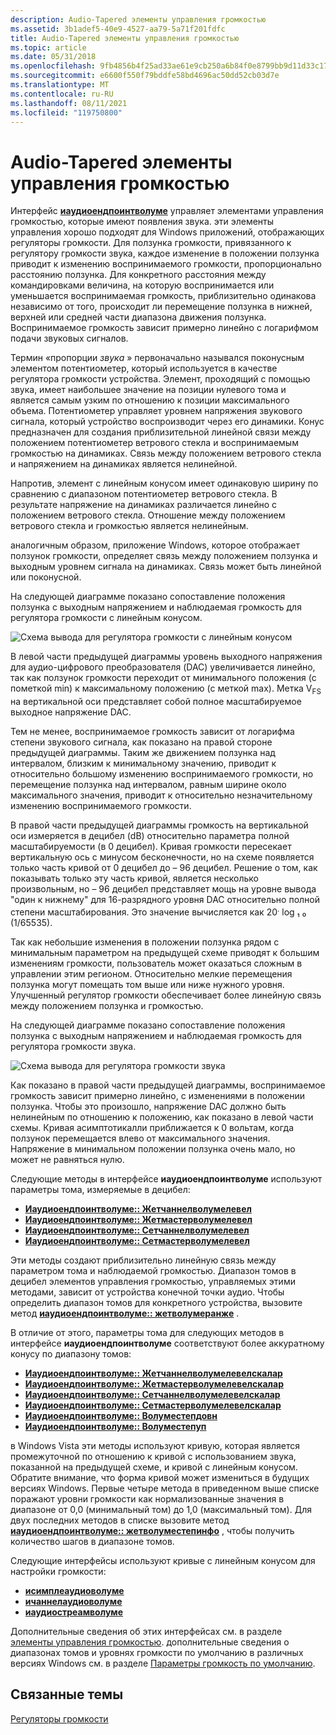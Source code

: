 ```yaml
---
description: Audio-Tapered элементы управления громкостью
ms.assetid: 3b1adef5-40e9-4527-aa79-5a71f201fdfc
title: Audio-Tapered элементы управления громкостью
ms.topic: article
ms.date: 05/31/2018
ms.openlocfilehash: 9fb4856b4f25ad33ae61e9cb250a6b84f0e8799bb9d11d33c1770593bcf3714a
ms.sourcegitcommit: e6600f550f79bddfe58bd4696ac50dd52cb03d7e
ms.translationtype: MT
ms.contentlocale: ru-RU
ms.lasthandoff: 08/11/2021
ms.locfileid: "119750800"
---
```

# <a name="audio-tapered-volume-controls"></a>Audio-Tapered элементы управления громкостью

Интерфейс [**иаудиоендпоинтволуме**](/windows/desktop/api/Endpointvolume/nn-endpointvolume-iaudioendpointvolume) управляет элементами управления громкостью, которые имеют появления звука. эти элементы управления хорошо подходят для Windows приложений, отображающих регуляторы громкости. Для ползунка громкости, привязанного к регулятору громкости звука, каждое изменение в положении ползунка приводит к изменению воспринимаемого громкости, пропорционально расстоянию ползунка. Для конкретного расстояния между командировками величина, на которую воспринимается или уменьшается воспринимаемая громкость, приблизительно одинакова независимо от того, происходит ли перемещение ползунка в нижней, верхней или средней части диапазона движения ползунка. Воспринимаемое громкость зависит примерно линейно с логарифмом подачи звуковых сигналов.

Термин «пропорции *звука* » первоначально назывался поконусным элементом потентиометер, который используется в качестве регулятора громкости устройства. Элемент, проходящий с помощью звука, имеет наибольшее значение на позиции нулевого тома и является самым узким по отношению к позиции максимального объема. Потентиометер управляет уровнем напряжения звукового сигнала, который устройство воспроизводит через его динамики. Конус предназначен для создания приблизительной линейной связи между положением потентиометер ветрового стекла и воспринимаемым громкостью на динамиках. Связь между положением ветрового стекла и напряжением на динамиках является нелинейной.

Напротив, элемент с линейным конусом имеет одинаковую ширину по сравнению с диапазоном потентиометер ветрового стекла. В результате напряжение на динамиках различается линейно с положением ветрового стекла. Отношение между положением ветрового стекла и громкостью является нелинейным.

аналогичным образом, приложение Windows, которое отображает ползунок громкости, определяет связь между положением ползунка и выходным уровнем сигнала на динамиках. Связь может быть линейной или поконусной.

На следующей диаграмме показано сопоставление положения ползунка с выходным напряжением и наблюдаемая громкость для регулятора громкости с линейным конусом.

![Схема вывода для регулятора громкости с линейным конусом](images/taper1.jpg)

В левой части предыдущей диаграммы уровень выходного напряжения для аудио-цифрового преобразователя (DAC) увеличивается линейно, так как ползунок громкости переходит от минимального положения (с пометкой min) к максимальному положению (с меткой max). Метка V<sub>FS</sub> на вертикальной оси представляет собой полное масштабируемое выходное напряжение DAC.

Тем не менее, воспринимаемое громкость зависит от логарифма степени звукового сигнала, как показано на правой стороне предыдущей диаграммы. Таким же движением ползунка над интервалом, близким к минимальному значению, приводит к относительно большому изменению воспринимаемого громкости, но перемещение ползунка над интервалом, равным ширине около максимального значения, приводит к относительно незначительному изменению воспринимаемого громкости.

В правой части предыдущей диаграммы громкость на вертикальной оси измеряется в децибел (dB) относительно параметра полной масштабируемости (в 0 децибел). Кривая громкости пересекает вертикальную ось с минусом бесконечности, но на схеме появляется только часть кривой от 0 децибел до – 96 децибел. Решение о том, как показывать только эту часть кривой, является несколько произвольным, но – 96 децибел представляет мощь на уровне вывода "один к нижнему" для 16-разрядного уровня DAC относительно полной степени масштабирования. Это значение вычисляется как 20<sup>.</sup> log ₁ ₀ (1/65535).

Так как небольшие изменения в положении ползунка рядом с минимальным параметром на предыдущей схеме приводят к большим изменениям громкости, пользователь может оказаться сложным в управлении этим регионом. Относительно мелкие перемещения ползунка могут помещать том выше или ниже нужного уровня. Улучшенный регулятор громкости обеспечивает более линейную связь между положением ползунка и громкостью.

На следующей диаграмме показано сопоставление положения ползунка с выходным напряжением и наблюдаемая громкость для регулятора громкости звука.

![Схема вывода для регулятора громкости звука](images/taper2.jpg)

Как показано в правой части предыдущей диаграммы, воспринимаемое громкость зависит примерно линейно, с изменениями в положении ползунка. Чтобы это произошло, напряжение DAC должно быть нелинейным по отношению к положению, как показано в левой части схемы. Кривая асимптотикалли приближается к 0 вольтам, когда ползунок перемещается влево от максимального значения. Напряжение в минимальном положении ползунка очень мало, но может не равняться нулю.

Следующие методы в интерфейсе **иаудиоендпоинтволуме** используют параметры тома, измеряемые в децибел:

-   [**Иаудиоендпоинтволуме:: Жетчаннелволумелевел**](/windows/desktop/api/Endpointvolume/nf-endpointvolume-iaudioendpointvolume-getchannelvolumelevel)
-   [**Иаудиоендпоинтволуме:: Жетмастерволумелевел**](/windows/desktop/api/Endpointvolume/nf-endpointvolume-iaudioendpointvolume-getmastervolumelevel)
-   [**Иаудиоендпоинтволуме:: Сетчаннелволумелевел**](/windows/desktop/api/Endpointvolume/nf-endpointvolume-iaudioendpointvolume-setchannelvolumelevel)
-   [**Иаудиоендпоинтволуме:: Сетмастерволумелевел**](/windows/desktop/api/Endpointvolume/nf-endpointvolume-iaudioendpointvolume-setmastervolumelevel)

Эти методы создают приблизительно линейную связь между параметром тома и наблюдаемой громкостью. Диапазон томов в децибел элементов управления громкостью, управляемых этими методами, зависит от устройства конечной точки аудио. Чтобы определить диапазон томов для конкретного устройства, вызовите метод [**иаудиоендпоинтволуме:: жетволумеранже**](/windows/desktop/api/Endpointvolume/nf-endpointvolume-iaudioendpointvolume-getvolumerange) .

В отличие от этого, параметры тома для следующих методов в интерфейсе **иаудиоендпоинтволуме** соответствуют более аккуратному конусу по диапазону томов:

-   [**Иаудиоендпоинтволуме:: Жетчаннелволумелевелскалар**](/windows/desktop/api/Endpointvolume/nf-endpointvolume-iaudioendpointvolume-getchannelvolumelevelscalar)
-   [**Иаудиоендпоинтволуме:: Жетмастерволумелевелскалар**](/windows/desktop/api/Endpointvolume/nf-endpointvolume-iaudioendpointvolume-getmastervolumelevelscalar)
-   [**Иаудиоендпоинтволуме:: Сетчаннелволумелевелскалар**](/windows/desktop/api/Endpointvolume/nf-endpointvolume-iaudioendpointvolume-setchannelvolumelevelscalar)
-   [**Иаудиоендпоинтволуме:: Сетмастерволумелевелскалар**](/windows/desktop/api/Endpointvolume/nf-endpointvolume-iaudioendpointvolume-setmastervolumelevelscalar)
-   [**Иаудиоендпоинтволуме:: Волуместепдовн**](/windows/desktop/api/Endpointvolume/nf-endpointvolume-iaudioendpointvolume-volumestepdown)
-   [**Иаудиоендпоинтволуме:: Волуместепуп**](/windows/desktop/api/Endpointvolume/nf-endpointvolume-iaudioendpointvolume-volumestepup)

в Windows Vista эти методы используют кривую, которая является промежуточной по отношению к кривой с использованием звука, показанной на предыдущей схеме, и кривой с линейным конусом. Обратите внимание, что форма кривой может измениться в будущих версиях Windows. Первые четыре метода в приведенном выше списке поражают уровни громкости как нормализованные значения в диапазоне от 0,0 (минимальный том) до 1,0 (максимальный том). Для двух последних методов в списке вызовите метод [**иаудиоендпоинтволуме:: жетволуместепинфо**](/windows/desktop/api/Endpointvolume/nf-endpointvolume-iaudioendpointvolume-getvolumestepinfo) , чтобы получить количество шагов в диапазоне томов.

Следующие интерфейсы используют кривые с линейным конусом для настройки громкости:

-   [**исимплеаудиоволуме**](/windows/desktop/api/Audioclient/nn-audioclient-isimpleaudiovolume)
-   [**ичаннелаудиоволуме**](/windows/desktop/api/Audioclient/nn-audioclient-ichannelaudiovolume)
-   [**иаудиостреамволуме**](/windows/desktop/api/Audioclient/nn-audioclient-iaudiostreamvolume)

Дополнительные сведения об этих интерфейсах см. в разделе [элементы управления громкостью](session-volume-controls.md). дополнительные сведения о диапазонах томов и уровнях громкости по умолчанию в различных версиях Windows см. в разделе [Параметры громкость по умолчанию](/windows-hardware/drivers/audio/default-audio-volume-settings).

## <a name="related-topics"></a>Связанные темы

<dl> <dt>

[Регуляторы громкости](volume-controls.md)
</dt> </dl>

 

 
